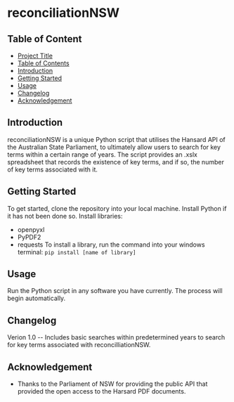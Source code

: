 # reconciliationNSW

## Table of Content
- [Project Title](#project-title)
- [Table of Contents](#table-of-contents)
- [Introduction](#introduction)
- [Getting Started](#getting-started)
- [Usage](#usage)
- [Changelog](#Changelog)
- [Acknowledgement](#acknowledgement)

## Introduction
reconciliationNSW is a unique Python script that utilises the Hansard API of the Australian State Parliament, to ultimately allow users to search for key terms within a certain 
range of years. The script provides an .xslx spreadsheet that records the existence of key terms, and if so, the number of key terms associated with it.

## Getting Started
To get started, clone the repository into your local machine.
Install Python if it has not been done so. 
Install libraries:
- openpyxl
- PyPDF2
- requests
To install a library, run the command into your windows terminal: `pip install [name of library]`

## Usage
Run the Python script in any software you have currently. The process will begin automatically.

## Changelog
Verion 1.0 -- Includes basic searches within predetermined years to search for key terms associated with reconcilliationNSW.
## Acknowledgement
- Thanks to the Parliament of NSW for providing the public API that provided the open access to the Harsard PDF documents. 
